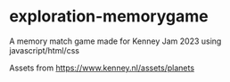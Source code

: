# exploration-memorygame
 A memory match game made for Kenney Jam 2023 using javascript/html/css

Assets from https://www.kenney.nl/assets/planets